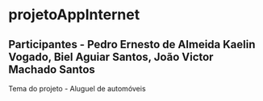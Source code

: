 # projetoAppInternet

## Participantes - Pedro Ernesto de Almeida Kaelin Vogado, Biel Aguiar Santos, João Victor Machado Santos

Tema do projeto - Aluguel de automóveis
